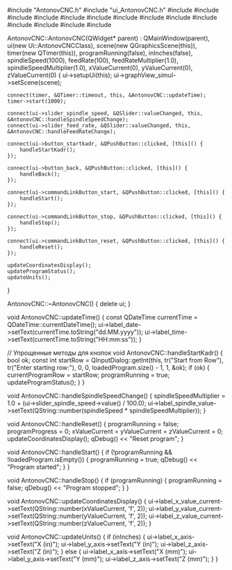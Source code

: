 #include "AntonovCNC.h"
#include "ui_AntonovCNC.h"
#include <QDateTime>
#include <QFileDialog>
#include <QMessageBox>
#include <QDebug>
#include <QTimer>
#include <QFile>
#include <QTextStream>
#include <QRegularExpression>
#include <QGraphicsLineItem>
#include <cmath>
#include <QInputDialog>
#include <QLocale>
#include <QInputMethod>
#include <random>

AntonovCNC::AntonovCNC(QWidget* parent) :
    QMainWindow(parent),
    ui(new Ui::AntonovCNCClass),
    scene(new QGraphicsScene(this)),
    timer(new QTimer(this)),
    programRunning(false),
    inInches(false),
    spindleSpeed(1000),
    feedRate(100),
    feedRateMultiplier(1.0),
    spindleSpeedMultiplier(1.0),
    xValueCurrent(0), yValueCurrent(0), zValueCurrent(0)
{
    ui->setupUi(this);
    ui->graphView_simul->setScene(scene);

    connect(timer, &QTimer::timeout, this, &AntonovCNC::updateTime);
    timer->start(1000);

    connect(ui->slider_spindle_speed, &QSlider::valueChanged, this, &AntonovCNC::handleSpindleSpeedChange);
    connect(ui->slider_feed_rate, &QSlider::valueChanged, this, &AntonovCNC::handleFeedRateChange);

    connect(ui->button_startkadr, &QPushButton::clicked, [this]() {
        handleStartKadr();
    });

    connect(ui->button_back, &QPushButton::clicked, [this]() {
        handleBack();
    });

    connect(ui->commandLinkButton_start, &QPushButton::clicked, [this]() {
        handleStart();
    });

    connect(ui->commandLinkButton_stop, &QPushButton::clicked, [this]() {
        handleStop();
    });

    connect(ui->commandLinkButton_reset, &QPushButton::clicked, [this]() {
        handleReset();
    });

    updateCoordinatesDisplay();
    updateProgramStatus();
    updateUnits();
}

AntonovCNC::~AntonovCNC() {
    delete ui;
}

void AntonovCNC::updateTime() {
    const QDateTime currentTime = QDateTime::currentDateTime();
    ui->label_date->setText(currentTime.toString("dd.MM.yyyy"));
    ui->label_time->setText(currentTime.toString("HH:mm:ss"));
}

// Упрощенные методы для кнопок
void AntonovCNC::handleStartKadr() {
    bool ok;
    const int startRow = QInputDialog::getInt(this, tr("Start from Row"), tr("Enter starting row:"), 0, 0, loadedProgram.size() - 1, 1, &ok);
    if (ok) {
        currentProgramRow = startRow;
        programRunning = true;
        updateProgramStatus();
    }
}

void AntonovCNC::handleSpindleSpeedChange() {
    spindleSpeedMultiplier = 1.0 + (ui->slider_spindle_speed->value() / 100.0);
    ui->label_spindle_value->setText(QString::number(spindleSpeed * spindleSpeedMultiplier));
}

void AntonovCNC::handleReset() {
    programRunning = false;
    programProgress = 0;
    xValueCurrent = yValueCurrent = zValueCurrent = 0;
    updateCoordinatesDisplay();
    qDebug() << "Reset program";
}

void AntonovCNC::handleStart() {
    if (!programRunning && !loadedProgram.isEmpty()) {
        programRunning = true;
        qDebug() << "Program started";
    }
}

void AntonovCNC::handleStop() {
    if (programRunning) {
        programRunning = false;
        qDebug() << "Program stopped";
    }
}

void AntonovCNC::updateCoordinatesDisplay() {
    ui->label_x_value_current->setText(QString::number(xValueCurrent, 'f', 2));
    ui->label_y_value_current->setText(QString::number(yValueCurrent, 'f', 2));
    ui->label_z_value_current->setText(QString::number(zValueCurrent, 'f', 2));
}

void AntonovCNC::updateUnits() {
    if (inInches) {
        ui->label_x_axis->setText("X (in)");
        ui->label_y_axis->setText("Y (in)");
        ui->label_z_axis->setText("Z (in)");
    } else {
        ui->label_x_axis->setText("X (mm)");
        ui->label_y_axis->setText("Y (mm)");
        ui->label_z_axis->setText("Z (mm)");
    }
}
